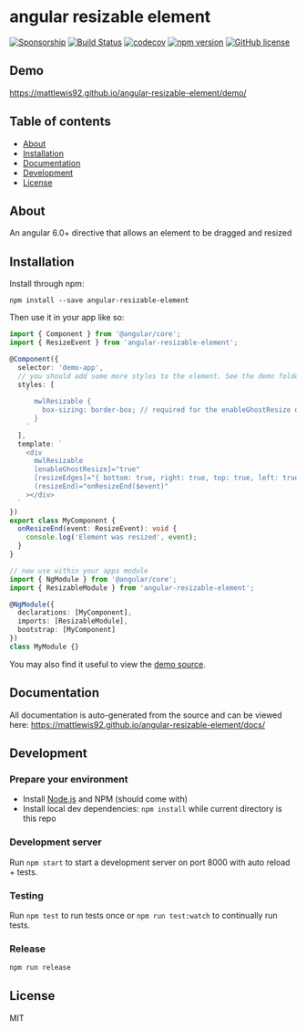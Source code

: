 # angular resizable element

[![Sponsorship](https://img.shields.io/badge/funding-github-%23EA4AAA)](https://github.com/users/mattlewis92/sponsorship)
[![Build Status](https://travis-ci.org/mattlewis92/angular-resizable-element.svg?branch=master)](https://travis-ci.org/mattlewis92/angular-resizable-element)
[![codecov](https://codecov.io/gh/mattlewis92/angular-resizable-element/branch/master/graph/badge.svg)](https://codecov.io/gh/mattlewis92/angular-resizable-element)
[![npm version](https://badge.fury.io/js/angular-resizable-element.svg)](http://badge.fury.io/js/angular-resizable-element)
[![GitHub license](https://img.shields.io/badge/license-MIT-blue.svg)](https://raw.githubusercontent.com/mattlewis92/angular-resizable-element/master/LICENSE)

## Demo

https://mattlewis92.github.io/angular-resizable-element/demo/

## Table of contents

- [About](#about)
- [Installation](#installation)
- [Documentation](#documentation)
- [Development](#development)
- [License](#license)

## About

An angular 6.0+ directive that allows an element to be dragged and resized

## Installation

Install through npm:

```
npm install --save angular-resizable-element
```

Then use it in your app like so:

```typescript
import { Component } from '@angular/core';
import { ResizeEvent } from 'angular-resizable-element';

@Component({
  selector: 'demo-app',
  // you should add some more styles to the element. See the demo folder for a more fleshed out example
  styles: [
    `
      mwlResizable {
        box-sizing: border-box; // required for the enableGhostResize option to work
      }
    `
  ],
  template: `
    <div
      mwlResizable
      [enableGhostResize]="true"
      [resizeEdges]="{ bottom: true, right: true, top: true, left: true }"
      (resizeEnd)="onResizeEnd($event)"
    ></div>
  `
})
export class MyComponent {
  onResizeEnd(event: ResizeEvent): void {
    console.log('Element was resized', event);
  }
}

// now use within your apps module
import { NgModule } from '@angular/core';
import { ResizableModule } from 'angular-resizable-element';

@NgModule({
  declarations: [MyComponent],
  imports: [ResizableModule],
  bootstrap: [MyComponent]
})
class MyModule {}
```

You may also find it useful to view the [demo source](https://github.com/mattlewis92/angular-resizable-element/blob/master/demo/demo.component.ts).

## Documentation

All documentation is auto-generated from the source and can be viewed here:
https://mattlewis92.github.io/angular-resizable-element/docs/

## Development

### Prepare your environment

- Install [Node.js](http://nodejs.org/) and NPM (should come with)
- Install local dev dependencies: `npm install` while current directory is this repo

### Development server

Run `npm start` to start a development server on port 8000 with auto reload + tests.

### Testing

Run `npm test` to run tests once or `npm run test:watch` to continually run tests.

### Release

```bash
npm run release
```

## License

MIT
